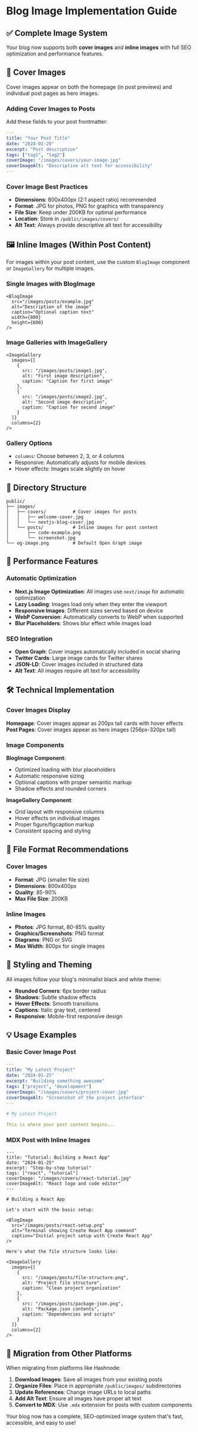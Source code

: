 # Blog Image Implementation Guide

## ✅ Complete Image System

Your blog now supports both **cover images** and **inline images** with full SEO optimization and performance features.

## 📸 Cover Images

Cover images appear on both the homepage (in post previews) and individual post pages as hero images.

### Adding Cover Images to Posts

Add these fields to your post frontmatter:

```yaml
---
title: "Your Post Title"
date: "2024-01-20"
excerpt: "Post description"
tags: ["tag1", "tag2"]
coverImage: "/images/covers/your-image.jpg"
coverImageAlt: "Descriptive alt text for accessibility"
---
```

### Cover Image Best Practices

- **Dimensions**: 800x400px (2:1 aspect ratio) recommended
- **Format**: JPG for photos, PNG for graphics with transparency
- **File Size**: Keep under 200KB for optimal performance
- **Location**: Store in `/public/images/covers/`
- **Alt Text**: Always provide descriptive alt text for accessibility

## 🖼️ Inline Images (Within Post Content)

For images within your post content, use the custom `BlogImage` component or `ImageGallery` for multiple images.

### Single Images with BlogImage

```mdx
<BlogImage
  src="/images/posts/example.jpg"
  alt="Description of the image"
  caption="Optional caption text"
  width={800}
  height={600}
/>
```

### Image Galleries with ImageGallery

```mdx
<ImageGallery
  images={[
    {
      src: "/images/posts/image1.jpg",
      alt: "First image description",
      caption: "Caption for first image"
    },
    {
      src: "/images/posts/image2.jpg",
      alt: "Second image description",
      caption: "Caption for second image"
    }
  ]}
  columns={2}
/>
```

### Gallery Options

- `columns`: Choose between 2, 3, or 4 columns
- Responsive: Automatically adjusts for mobile devices
- Hover effects: Images scale slightly on hover

## 📁 Directory Structure

```
public/
├── images/
│   ├── covers/          # Cover images for posts
│   │   ├── welcome-cover.jpg
│   │   └── nextjs-blog-cover.jpg
│   └── posts/           # Inline images for post content
│       ├── code-example.png
│       └── screenshot.jpg
└── og-image.png         # Default Open Graph image
```

## 🚀 Performance Features

### Automatic Optimization

- **Next.js Image Optimization**: All images use `next/image` for automatic optimization
- **Lazy Loading**: Images load only when they enter the viewport
- **Responsive Images**: Different sizes served based on device
- **WebP Conversion**: Automatically converts to WebP when supported
- **Blur Placeholders**: Shows blur effect while images load

### SEO Integration

- **Open Graph**: Cover images automatically included in social sharing
- **Twitter Cards**: Large image cards for Twitter shares
- **JSON-LD**: Cover images included in structured data
- **Alt Text**: All images require alt text for accessibility

## 🛠️ Technical Implementation

### Cover Images Display

**Homepage**: Cover images appear as 200px tall cards with hover effects
**Post Pages**: Cover images appear as hero images (256px-320px tall)

### Image Components

**BlogImage Component**:
- Optimized loading with blur placeholders
- Automatic responsive sizing
- Optional captions with proper semantic markup
- Shadow effects and rounded corners

**ImageGallery Component**:
- Grid layout with responsive columns
- Hover effects on individual images
- Proper figure/figcaption markup
- Consistent spacing and styling

## 📝 File Format Recommendations

### Cover Images
- **Format**: JPG (smaller file size)
- **Dimensions**: 800x400px
- **Quality**: 85-90%
- **Max File Size**: 200KB

### Inline Images
- **Photos**: JPG format, 80-85% quality
- **Graphics/Screenshots**: PNG format
- **Diagrams**: PNG or SVG
- **Max Width**: 800px for single images

## 🎨 Styling and Theming

All images follow your blog's minimalist black and white theme:

- **Rounded Corners**: 6px border radius
- **Shadows**: Subtle shadow effects
- **Hover Effects**: Smooth transitions
- **Captions**: Italic gray text, centered
- **Responsive**: Mobile-first responsive design

## 💡 Usage Examples

### Basic Cover Image Post

```yaml
---
title: "My Latest Project"
date: "2024-01-25"
excerpt: "Building something awesome"
tags: ["project", "development"]
coverImage: "/images/covers/project-cover.jpg"
coverImageAlt: "Screenshot of the project interface"
---

# My Latest Project

This is where your post content begins...
```

### MDX Post with Inline Images

```mdx
---
title: "Tutorial: Building a React App"
date: "2024-01-25"
excerpt: "Step-by-step tutorial"
tags: ["react", "tutorial"]
coverImage: "/images/covers/react-tutorial.jpg"
coverImageAlt: "React logo and code editor"
---

# Building a React App

Let's start with the basic setup:

<BlogImage
  src="/images/posts/react-setup.png"
  alt="Terminal showing Create React App command"
  caption="Initial project setup with Create React App"
/>

Here's what the file structure looks like:

<ImageGallery
  images={[
    {
      src: "/images/posts/file-structure.png",
      alt: "Project file structure",
      caption: "Clean project organization"
    },
    {
      src: "/images/posts/package-json.png",
      alt: "Package.json contents",
      caption: "Dependencies and scripts"
    }
  ]}
  columns={2}
/>
```

## 🔄 Migration from Other Platforms

When migrating from platforms like Hashnode:

1. **Download Images**: Save all images from your existing posts
2. **Organize Files**: Place in appropriate `/public/images/` subdirectories
3. **Update References**: Change image URLs to local paths
4. **Add Alt Text**: Ensure all images have proper alt text
5. **Convert to MDX**: Use `.mdx` extension for posts with custom components

Your blog now has a complete, SEO-optimized image system that's fast, accessible, and easy to use!